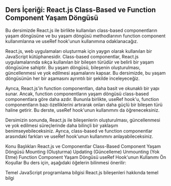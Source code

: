 ## Ders İçeriği: React.js Class-Based ve Function Component Yaşam Döngüsü
Bu dersimizde React.js ile birlikte kullanılan class-based componentların yaşam döngüsüne ve bu yaşam döngüsü methodlarının function component kullanımlarına ve useRef hook'unun kullanımına odaklanacağız.

React.js, web uygulamaları oluşturmak için yaygın olarak kullanılan bir JavaScript kütüphanesidir. Class-based componentlar, React.js uygulamalarında sıkça kullanılan bir bileşen türüdür ve belirli bir yaşam döngüsüne sahiptir. Bu yaşam döngüsü, bileşenin oluşturulması, güncellenmesi ve yok edilmesi aşamalarını kapsar. Bu dersimizde, bu yaşam döngüsünün her bir aşamasını ayrıntılı bir şekilde inceleyeceğiz.

Ayrıca, React.js'in function componentları, daha basit ve okunaklı bir yapı sunar. Ancak, function componentların yaşam döngüsü class-based componentlara göre daha azdır. Bununla birlikte, useRef hook'u, function componentların bazı özelliklerini artırarak onları daha güçlü bir bileşen türü haline getirir. Bu derste, useRef hook'unun kullanımını da öğreneceksiniz.

Dersimizin sonunda, React.js ile bileşenlerin oluşturulması, güncellenmesi ve yok edilmesi süreçlerinde daha bilinçli bir yaklaşım benimseyebileceksiniz. Ayrıca, class-based ve function componentlar arasındaki farkları ve useRef hook'unun kullanımını anlayabileceksiniz.

Konu Başlıkları
React.js ve Componentlar
Class-Based Component Yaşam Döngüsü
Mounting (Oluşturma)
Updating (Güncelleme)
Unmounting (Yok Etme)
Function Component Yaşam Döngüsü
useRef Hook'unun Kullanımı
Ön Koşullar
Bu ders için, aşağıdaki öğelerin bilinmesi önerilir:

Temel JavaScript programlama bilgisi
React.js bileşenleri hakkında temel bilgi
